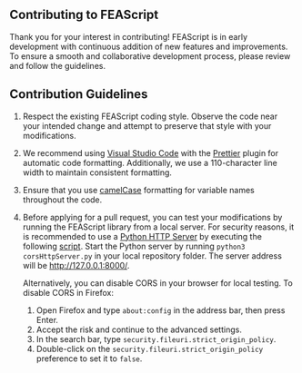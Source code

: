 ## Contributing to FEAScript

Thank you for your interest in contributing! FEAScript is in early development with continuous addition of new features and improvements. To ensure a smooth and collaborative development process, please review and follow the guidelines.

## Contribution Guidelines

<!--1. Search the <a href="https://github.com/FEAScript/FEAScript/wiki/Roadmap" target="_blank">project roadmap</a> to see areas where help is needed.-->

1. Respect the existing FEAScript coding style. Observe the code near your intended change and attempt to preserve that style with your modifications.

2. We recommend using <a href="https://code.visualstudio.com/" target="_blank">Visual Studio Code</a> with the <a href="https://marketplace.visualstudio.com/items?itemName=esbenp.prettier-vscode" target="_blank">Prettier</a> plugin for automatic code formatting. Additionally, we use a 110-character line width to maintain consistent formatting.

3. Ensure that you use <a href="https://en.wikipedia.org/wiki/Camel_case" target="_blank">camelCase</a> formatting for variable names throughout the code.

4. Before applying for a pull request, you can test your modifications by running the FEAScript library from a local server. For security reasons, it is recommended to use a <a href="https://docs.python.org/3/library/http.server.html" target="_blank">Python HTTP Server</a> by executing the following <a href="https://github.com/FEAScript/FEAScript-website/blob/main/corsHttpServer.py" target="_blank">script</a>. Start the Python server by running `python3 corsHttpServer.py` in your local repository folder. The server address will be http://127.0.0.1:8000/.

   Alternatively, you can disable CORS in your browser for local testing. To disable CORS in Firefox:

   1. Open Firefox and type `about:config` in the address bar, then press Enter.
   2. Accept the risk and continue to the advanced settings.
   3. In the search bar, type `security.fileuri.strict_origin_policy`.
   4. Double-click on the `security.fileuri.strict_origin_policy` preference to set it to `false`.

